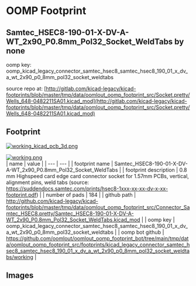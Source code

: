 # OOMP Footprint  
## Samtec_HSEC8-190-01-X-DV-A-WT_2x90_P0.8mm_Pol32_Socket_WeldTabs  by none  
  
oomp key: oomp_kicad_legacy_connector_samtec_hsec8_samtec_hsec8_190_01_x_dv_a_wt_2x90_p0_8mm_pol32_socket_weldtabs  
  
source repo at: [http://gitlab.com/kicad-legacy/kicad-footprints/blob/master/tmp/data/oomlout_oomp_footprint_src/Socket.pretty/Wells_648-0482211SA01.kicad_mod](http://gitlab.com/kicad-legacy/kicad-footprints/blob/master/tmp/data/oomlout_oomp_footprint_src/Socket.pretty/Wells_648-0482211SA01.kicad_mod)  
## Footprint  
  
[![working_kicad_pcb_3d.png](working_kicad_pcb_3d_600.png)](working_kicad_pcb_3d.png)  
  
[![working.png](working_600.png)](working.png)  
| name | value | 
| --- | --- | 
| footprint name | Samtec_HSEC8-190-01-X-DV-A-WT_2x90_P0.8mm_Pol32_Socket_WeldTabs | 
| footprint description | 0.8 mm Highspeed card edge card connector socket for 1.57mm PCBs, vertical, alignment pins, weld tabs (source: https://suddendocs.samtec.com/prints/hsec8-1xxx-xx-xx-dv-x-xx-footprint.pdf) | 
| number of pads | 184 | 
| github path | http://github.com/kicad-legacy/kicad-footprints/blob/master/tmp/data/oomlout_oomp_footprint_src/Connector_Samtec_HSEC8.pretty/Samtec_HSEC8-190-01-X-DV-A-WT_2x90_P0.8mm_Pol32_Socket_WeldTabs.kicad_mod | 
| oomp key | oomp_kicad_legacy_connector_samtec_hsec8_samtec_hsec8_190_01_x_dv_a_wt_2x90_p0_8mm_pol32_socket_weldtabs | 
| oomp bot github | https://github.com/oomlout/oomlout_oomp_footprint_bot/tree/main/tmp/data/oomlout_oomp_footprint_src/footprints/kicad_legacy_connector_samtec_hsec8_samtec_hsec8_190_01_x_dv_a_wt_2x90_p0_8mm_pol32_socket_weldtabs/working | 
## Images  
